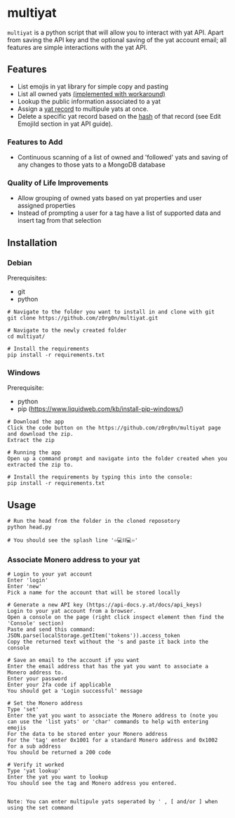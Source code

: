 # multiyat
`multiyat` is a python script that will allow you to interact with yat API.
Apart from saving the API key and the optional saving of the yat account email; all features are simple interactions with the yat API.


## Features
- List emojis in yat library for simple copy and pasting
- List all owned yats [(implemented with workaround)](https://github.com/z0rg0n/multiyat/issues/5)
- Lookup the public information associated to a yat
- Assign a [yat record](https://api-docs.y.at/docs/categories) to multipule yats at once.
- Delete a specific yat record based on the [hash](https://api-docs.y.at/docs/api-ref#parameters-18) of that record (see Edit EmojiId section in yat API guide).


### Features to Add
- Continuous scanning of a list of owned and 'followed' yats and saving of any changes to those yats to a MongoDB database

### Quality of Life Improvements
- Allow grouping of owned yats based on yat properties and user assigned properties
- Instead of prompting a user for a tag have a list of supported data and insert tag from that selection


## Installation

### Debian
Prerequisites:
- git
- python
```
# Navigate to the folder you want to install in and clone with git
git clone https://github.com/z0rg0n/multiyat.git

# Navigate to the newly created folder
cd multiyat/

# Install the requirements
pip install -r requirements.txt
```

### Windows
Prerequisite:
- python
- pip
(https://www.liquidweb.com/kb/install-pip-windows/)
```
# Download the app
Click the code button on the https://github.com/z0rg0n/multiyat page and download the zip.
Extract the zip

# Running the app
Open up a command prompt and navigate into the folder created when you extracted the zip to.

# Install the requirements by typing this into the console:
pip install -r requirements.txt
```


## Usage
```
# Run the head from the folder in the cloned reposotory
python head.py

# You should see the splash line '♾️💻⛓️💻♾️'
```

### Associate Monero address to your yat
```
# Login to your yat account
Enter 'login'
Enter 'new'
Pick a name for the account that will be stored locally

# Generate a new API key (https://api-docs.y.at/docs/api_keys)
Login to your yat account from a browser.
Open a console on the page (right click inspect element then find the 'Console' section)
Paste and send this command:
JSON.parse(localStorage.getItem('tokens')).access_token
Copy the returned text without the 's and paste it back into the console

# Save an email to the account if you want
Enter the email address that has the yat you want to associate a Monero address to.
Enter your password
Enter your 2fa code if applicable
You should get a 'Login successful' message

# Set the Monero address
Type 'set'
Enter the yat you want to associate the Monero address to (note you can use the 'list yats' or 'char' commands to help with entering emojis
For the data to be stored enter your Monero address
For the 'tag' enter 0x1001 for a standard Monero address and 0x1002 for a sub address
You should be returned a 200 code

# Verify it worked
Type 'yat lookup'
Enter the yat you want to lookup
You should see the tag and Monero address you entered.


Note: You can enter multipule yats seperated by ' , [ and/or ] when using the set command
```
